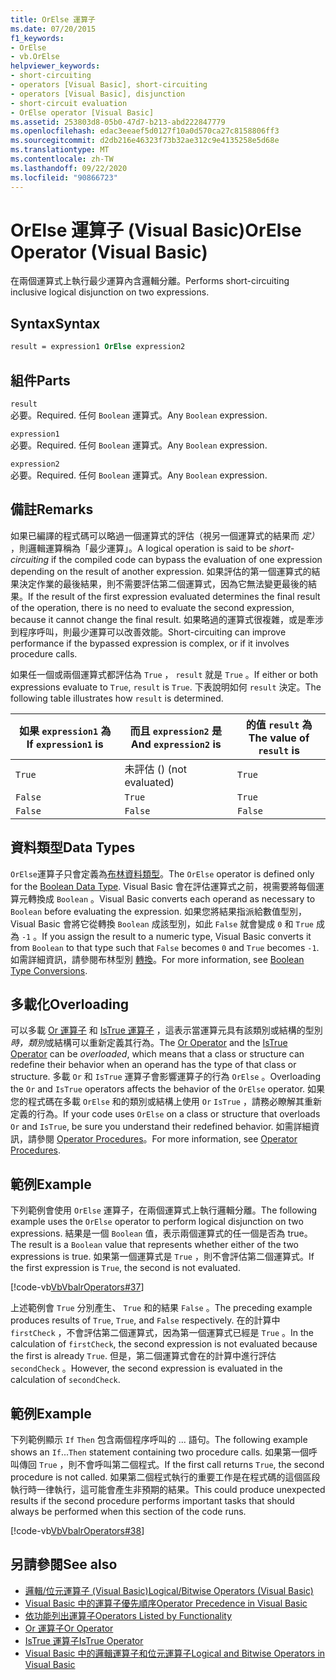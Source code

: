 ```yaml
---
title: OrElse 運算子
ms.date: 07/20/2015
f1_keywords:
- OrElse
- vb.OrElse
helpviewer_keywords:
- short-circuiting
- operators [Visual Basic], short-circuiting
- operators [Visual Basic], disjunction
- short-circuit evaluation
- OrElse operator [Visual Basic]
ms.assetid: 253803d8-05b0-47d7-b213-abd222847779
ms.openlocfilehash: edac3eeaef5d0127f10a0d570ca27c8158806ff3
ms.sourcegitcommit: d2db216e46323f73b32ae312c9e4135258e5d68e
ms.translationtype: MT
ms.contentlocale: zh-TW
ms.lasthandoff: 09/22/2020
ms.locfileid: "90866723"
---
```

# <a name="orelse-operator-visual-basic"></a><span data-ttu-id="a4ba2-102">OrElse 運算子 (Visual Basic)</span><span class="sxs-lookup"><span data-stu-id="a4ba2-102">OrElse Operator (Visual Basic)</span></span>

<span data-ttu-id="a4ba2-103">在兩個運算式上執行最少運算內含邏輯分離。</span><span class="sxs-lookup"><span data-stu-id="a4ba2-103">Performs short-circuiting inclusive logical disjunction on two expressions.</span></span>  
  
## <a name="syntax"></a><span data-ttu-id="a4ba2-104">Syntax</span><span class="sxs-lookup"><span data-stu-id="a4ba2-104">Syntax</span></span>  
  
```vb
result = expression1 OrElse expression2  
```  
  
## <a name="parts"></a><span data-ttu-id="a4ba2-105">組件</span><span class="sxs-lookup"><span data-stu-id="a4ba2-105">Parts</span></span>  

 `result`  
 <span data-ttu-id="a4ba2-106">必要。</span><span class="sxs-lookup"><span data-stu-id="a4ba2-106">Required.</span></span> <span data-ttu-id="a4ba2-107">任何 `Boolean` 運算式。</span><span class="sxs-lookup"><span data-stu-id="a4ba2-107">Any `Boolean` expression.</span></span>  
  
 `expression1`  
 <span data-ttu-id="a4ba2-108">必要。</span><span class="sxs-lookup"><span data-stu-id="a4ba2-108">Required.</span></span> <span data-ttu-id="a4ba2-109">任何 `Boolean` 運算式。</span><span class="sxs-lookup"><span data-stu-id="a4ba2-109">Any `Boolean` expression.</span></span>  
  
 `expression2`  
 <span data-ttu-id="a4ba2-110">必要。</span><span class="sxs-lookup"><span data-stu-id="a4ba2-110">Required.</span></span> <span data-ttu-id="a4ba2-111">任何 `Boolean` 運算式。</span><span class="sxs-lookup"><span data-stu-id="a4ba2-111">Any `Boolean` expression.</span></span>  
  
## <a name="remarks"></a><span data-ttu-id="a4ba2-112">備註</span><span class="sxs-lookup"><span data-stu-id="a4ba2-112">Remarks</span></span>  

 <span data-ttu-id="a4ba2-113">如果已編譯的程式碼可以略過一個運算式的評估（視另一個運算式的結果而 *定）* ，則邏輯運算稱為「最少運算」。</span><span class="sxs-lookup"><span data-stu-id="a4ba2-113">A logical operation is said to be *short-circuiting* if the compiled code can bypass the evaluation of one expression depending on the result of another expression.</span></span> <span data-ttu-id="a4ba2-114">如果評估的第一個運算式的結果決定作業的最後結果，則不需要評估第二個運算式，因為它無法變更最後的結果。</span><span class="sxs-lookup"><span data-stu-id="a4ba2-114">If the result of the first expression evaluated determines the final result of the operation, there is no need to evaluate the second expression, because it cannot change the final result.</span></span> <span data-ttu-id="a4ba2-115">如果略過的運算式很複雜，或是牽涉到程序呼叫，則最少運算可以改善效能。</span><span class="sxs-lookup"><span data-stu-id="a4ba2-115">Short-circuiting can improve performance if the bypassed expression is complex, or if it involves procedure calls.</span></span>  
  
 <span data-ttu-id="a4ba2-116">如果任一個或兩個運算式都評估為 `True` ， `result` 就是 `True` 。</span><span class="sxs-lookup"><span data-stu-id="a4ba2-116">If either or both expressions evaluate to `True`, `result` is `True`.</span></span> <span data-ttu-id="a4ba2-117">下表說明如何 `result` 決定。</span><span class="sxs-lookup"><span data-stu-id="a4ba2-117">The following table illustrates how `result` is determined.</span></span>  
  
|<span data-ttu-id="a4ba2-118">如果 `expression1` 為 </span><span class="sxs-lookup"><span data-stu-id="a4ba2-118">If `expression1` is</span></span>|<span data-ttu-id="a4ba2-119">而且 `expression2` 是</span><span class="sxs-lookup"><span data-stu-id="a4ba2-119">And `expression2` is</span></span>|<span data-ttu-id="a4ba2-120">的值 `result` 為</span><span class="sxs-lookup"><span data-stu-id="a4ba2-120">The value of `result` is</span></span>|  
|-------------------------|--------------------------|------------------------------|  
|`True`|<span data-ttu-id="a4ba2-121">未評估 () </span><span class="sxs-lookup"><span data-stu-id="a4ba2-121">(not evaluated)</span></span>|`True`|  
|`False`|`True`|`True`|  
|`False`|`False`|`False`|  
  
## <a name="data-types"></a><span data-ttu-id="a4ba2-122">資料類型</span><span class="sxs-lookup"><span data-stu-id="a4ba2-122">Data Types</span></span>  

 <span data-ttu-id="a4ba2-123">`OrElse`運算子只會定義為[布林資料類型](../data-types/boolean-data-type.md)。</span><span class="sxs-lookup"><span data-stu-id="a4ba2-123">The `OrElse` operator is defined only for the [Boolean Data Type](../data-types/boolean-data-type.md).</span></span> <span data-ttu-id="a4ba2-124">Visual Basic 會在評估運算式之前，視需要將每個運算元轉換成 `Boolean` 。</span><span class="sxs-lookup"><span data-stu-id="a4ba2-124">Visual Basic converts each operand as necessary to `Boolean` before evaluating the expression.</span></span> <span data-ttu-id="a4ba2-125">如果您將結果指派給數值型別，Visual Basic 會將它從轉換 `Boolean` 成該型別，如此 `False` 就會變成 `0` 和 `True` 成為 `-1` 。</span><span class="sxs-lookup"><span data-stu-id="a4ba2-125">If you assign the result to a numeric type, Visual Basic converts it from `Boolean` to that type such that `False` becomes `0` and `True` becomes `-1`.</span></span>
<span data-ttu-id="a4ba2-126">如需詳細資訊，請參閱布林型別 [轉換](../data-types/boolean-data-type.md#type-conversions)。</span><span class="sxs-lookup"><span data-stu-id="a4ba2-126">For more information, see [Boolean Type Conversions](../data-types/boolean-data-type.md#type-conversions).</span></span>
  
## <a name="overloading"></a><span data-ttu-id="a4ba2-127">多載化</span><span class="sxs-lookup"><span data-stu-id="a4ba2-127">Overloading</span></span>  

 <span data-ttu-id="a4ba2-128">可以多載 [Or 運算子](or-operator.md) 和 [IsTrue 運算子](istrue-operator.md) ，這表示當運算元具有該類別或結構的型別 *時，類別*或結構可以重新定義其行為。</span><span class="sxs-lookup"><span data-stu-id="a4ba2-128">The [Or Operator](or-operator.md) and the [IsTrue Operator](istrue-operator.md) can be *overloaded*, which means that a class or structure can redefine their behavior when an operand has the type of that class or structure.</span></span> <span data-ttu-id="a4ba2-129">多載 `Or` 和 `IsTrue` 運算子會影響運算子的行為 `OrElse` 。</span><span class="sxs-lookup"><span data-stu-id="a4ba2-129">Overloading the `Or` and `IsTrue` operators affects the behavior of the `OrElse` operator.</span></span> <span data-ttu-id="a4ba2-130">如果您的程式碼在多載 `OrElse` 和的類別或結構上使用 `Or` `IsTrue` ，請務必瞭解其重新定義的行為。</span><span class="sxs-lookup"><span data-stu-id="a4ba2-130">If your code uses `OrElse` on a class or structure that overloads `Or` and `IsTrue`, be sure you understand their redefined behavior.</span></span> <span data-ttu-id="a4ba2-131">如需詳細資訊，請參閱 [Operator Procedures](../../programming-guide/language-features/procedures/operator-procedures.md)。</span><span class="sxs-lookup"><span data-stu-id="a4ba2-131">For more information, see [Operator Procedures](../../programming-guide/language-features/procedures/operator-procedures.md).</span></span>  
  
## <a name="example"></a><span data-ttu-id="a4ba2-132">範例</span><span class="sxs-lookup"><span data-stu-id="a4ba2-132">Example</span></span>  

 <span data-ttu-id="a4ba2-133">下列範例會使用 `OrElse` 運算子，在兩個運算式上執行邏輯分離。</span><span class="sxs-lookup"><span data-stu-id="a4ba2-133">The following example uses the `OrElse` operator to perform logical disjunction on two expressions.</span></span> <span data-ttu-id="a4ba2-134">結果是一個 `Boolean` 值，表示兩個運算式的任一個是否為 true。</span><span class="sxs-lookup"><span data-stu-id="a4ba2-134">The result is a `Boolean` value that represents whether either of the two expressions is true.</span></span> <span data-ttu-id="a4ba2-135">如果第一個運算式是 `True` ，則不會評估第二個運算式。</span><span class="sxs-lookup"><span data-stu-id="a4ba2-135">If the first expression is `True`, the second is not evaluated.</span></span>  
  
 [!code-vb[VbVbalrOperators#37](~/samples/snippets/visualbasic/VS_Snippets_VBCSharp/VbVbalrOperators/VB/Class1.vb#37)]  
  
 <span data-ttu-id="a4ba2-136">上述範例會 `True` 分別產生、 `True` 和的結果 `False` 。</span><span class="sxs-lookup"><span data-stu-id="a4ba2-136">The preceding example produces results of `True`, `True`, and `False` respectively.</span></span> <span data-ttu-id="a4ba2-137">在的計算中 `firstCheck` ，不會評估第二個運算式，因為第一個運算式已經是 `True` 。</span><span class="sxs-lookup"><span data-stu-id="a4ba2-137">In the calculation of `firstCheck`, the second expression is not evaluated because the first is already `True`.</span></span> <span data-ttu-id="a4ba2-138">但是，第二個運算式會在的計算中進行評估 `secondCheck` 。</span><span class="sxs-lookup"><span data-stu-id="a4ba2-138">However, the second expression is evaluated in the calculation of `secondCheck`.</span></span>  
  
## <a name="example"></a><span data-ttu-id="a4ba2-139">範例</span><span class="sxs-lookup"><span data-stu-id="a4ba2-139">Example</span></span>  

 <span data-ttu-id="a4ba2-140">下列範例顯示 `If` `Then` 包含兩個程序呼叫的 ... 語句。</span><span class="sxs-lookup"><span data-stu-id="a4ba2-140">The following example shows an `If`...`Then` statement containing two procedure calls.</span></span> <span data-ttu-id="a4ba2-141">如果第一個呼叫傳回 `True` ，則不會呼叫第二個程式。</span><span class="sxs-lookup"><span data-stu-id="a4ba2-141">If the first call returns `True`, the second procedure is not called.</span></span> <span data-ttu-id="a4ba2-142">如果第二個程式執行的重要工作是在程式碼的這個區段執行時一律執行，這可能會產生非預期的結果。</span><span class="sxs-lookup"><span data-stu-id="a4ba2-142">This could produce unexpected results if the second procedure performs important tasks that should always be performed when this section of the code runs.</span></span>  
  
 [!code-vb[VbVbalrOperators#38](~/samples/snippets/visualbasic/VS_Snippets_VBCSharp/VbVbalrOperators/VB/Class1.vb#38)]  
  
## <a name="see-also"></a><span data-ttu-id="a4ba2-143">另請參閱</span><span class="sxs-lookup"><span data-stu-id="a4ba2-143">See also</span></span>

- [<span data-ttu-id="a4ba2-144">邏輯/位元運算子 (Visual Basic)</span><span class="sxs-lookup"><span data-stu-id="a4ba2-144">Logical/Bitwise Operators (Visual Basic)</span></span>](logical-bitwise-operators.md)
- [<span data-ttu-id="a4ba2-145">Visual Basic 中的運算子優先順序</span><span class="sxs-lookup"><span data-stu-id="a4ba2-145">Operator Precedence in Visual Basic</span></span>](operator-precedence.md)
- [<span data-ttu-id="a4ba2-146">依功能列出運算子</span><span class="sxs-lookup"><span data-stu-id="a4ba2-146">Operators Listed by Functionality</span></span>](operators-listed-by-functionality.md)
- [<span data-ttu-id="a4ba2-147">Or 運算子</span><span class="sxs-lookup"><span data-stu-id="a4ba2-147">Or Operator</span></span>](or-operator.md)
- [<span data-ttu-id="a4ba2-148">IsTrue 運算子</span><span class="sxs-lookup"><span data-stu-id="a4ba2-148">IsTrue Operator</span></span>](istrue-operator.md)
- [<span data-ttu-id="a4ba2-149">Visual Basic 中的邏輯運算子和位元運算子</span><span class="sxs-lookup"><span data-stu-id="a4ba2-149">Logical and Bitwise Operators in Visual Basic</span></span>](../../programming-guide/language-features/operators-and-expressions/logical-and-bitwise-operators.md)
